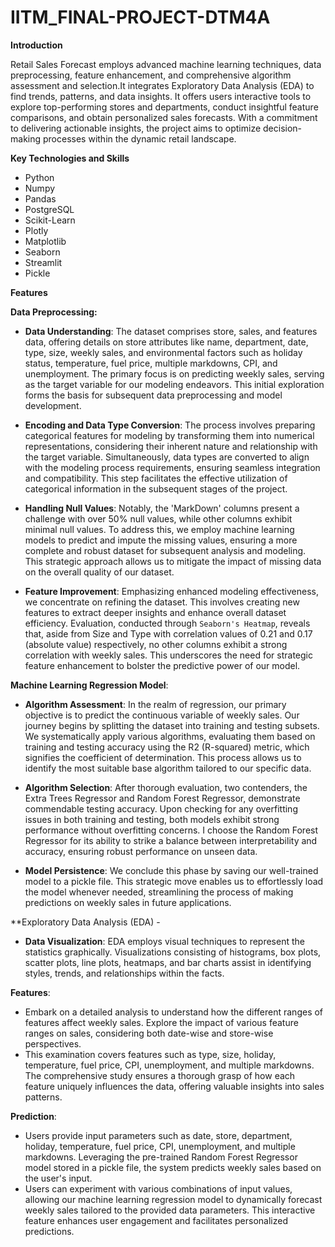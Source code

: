 # IITM_FINAL-PROJECT-DTM4A
**Introduction**

Retail Sales Forecast employs advanced machine learning techniques, data preprocessing, feature enhancement, and comprehensive algorithm assessment and selection.It integrates Exploratory Data Analysis (EDA) to find trends, patterns, and data insights. It offers users interactive tools to explore top-performing stores and departments, conduct insightful feature comparisons, and obtain personalized sales forecasts. With a commitment to delivering actionable insights, the project aims to optimize decision-making processes within the dynamic retail landscape.

**Key Technologies and Skills**
- Python
- Numpy
- Pandas
- PostgreSQL
- Scikit-Learn
- Plotly
- Matplotlib
- Seaborn
- Streamlit
- Pickle

**Features**

**Data Preprocessing:**

- **Data Understanding**: The dataset comprises store, sales, and features data, offering details on store attributes like name, department, date, type, size, weekly sales, and environmental factors such as holiday status, temperature, fuel price, multiple markdowns, CPI, and unemployment. The primary focus is on predicting weekly sales, serving as the target variable for our modeling endeavors. This initial exploration forms the basis for subsequent data preprocessing and model development.

- **Encoding and Data Type Conversion**: The process involves preparing categorical features for modeling by transforming them into numerical representations, considering their inherent nature and relationship with the target variable. Simultaneously, data types are converted to align with the modeling process requirements, ensuring seamless integration and compatibility. This step facilitates the effective utilization of categorical information in the subsequent stages of the project.

- **Handling Null Values**: Notably, the 'MarkDown' columns present a challenge with over 50% null values, while other columns exhibit minimal null values. To address this, we employ machine learning models to predict and impute the missing values, ensuring a more complete and robust dataset for subsequent analysis and modeling. This strategic approach allows us to mitigate the impact of missing data on the overall quality of our dataset.

- **Feature Improvement**: Emphasizing enhanced modeling effectiveness, we concentrate on refining the dataset. This involves creating new features to extract deeper insights and enhance overall dataset efficiency. Evaluation, conducted through `Seaborn's Heatmap`, reveals that, aside from Size and Type with correlation values of 0.21 and 0.17 (absolute value) respectively, no other columns exhibit a strong correlation with weekly sales. This underscores the need for strategic feature enhancement to bolster the predictive power of our model.


**Machine Learning Regression Model**:

- **Algorithm Assessment**: In the realm of regression, our primary objective is to predict the continuous variable of weekly sales. Our journey begins by splitting the dataset into training and testing subsets. We systematically apply various algorithms, evaluating them based on training and testing accuracy using the R2 (R-squared) metric, which signifies the coefficient of determination. This process allows us to identify the most suitable base algorithm tailored to our specific data.

- **Algorithm Selection**: After thorough evaluation, two contenders, the Extra Trees Regressor and Random Forest Regressor, demonstrate commendable testing accuracy. Upon checking for any overfitting issues in both training and testing, both models exhibit strong performance without overfitting concerns. I choose the Random Forest Regressor for its ability to strike a balance between interpretability and accuracy, ensuring robust performance on unseen data.


- **Model Persistence**: We conclude this phase by saving our well-trained model to a pickle file. This strategic move enables us to effortlessly load the model whenever needed, streamlining the process of making predictions on weekly sales in future applications.



**Exploratory Data Analysis (EDA) -
- **Data Visualization**: EDA employs visual techniques to represent the statistics graphically. Visualizations consisting of histograms, box plots, scatter plots, line plots, heatmaps, and bar charts assist in identifying styles, trends, and relationships within the facts.

**Features**: 
- Embark on a detailed analysis to understand how the different ranges of features affect weekly sales. Explore the impact of various feature ranges on sales, considering both date-wise and store-wise perspectives. 
- This examination covers features such as type, size, holiday, temperature, fuel price, CPI, unemployment, and multiple markdowns. The comprehensive study ensures a thorough grasp of how each feature uniquely influences the data, offering valuable insights into sales patterns.

**Prediction**: 
- Users provide input parameters such as date, store, department, holiday, temperature, fuel price, CPI, unemployment, and multiple markdowns. Leveraging the pre-trained Random Forest Regressor model stored in a pickle file, the system predicts weekly sales based on the user's input. 
- Users can experiment with various combinations of input values, allowing our machine learning regression model to dynamically forecast weekly sales tailored to the provided data parameters. This interactive feature enhances user engagement and facilitates personalized predictions.


